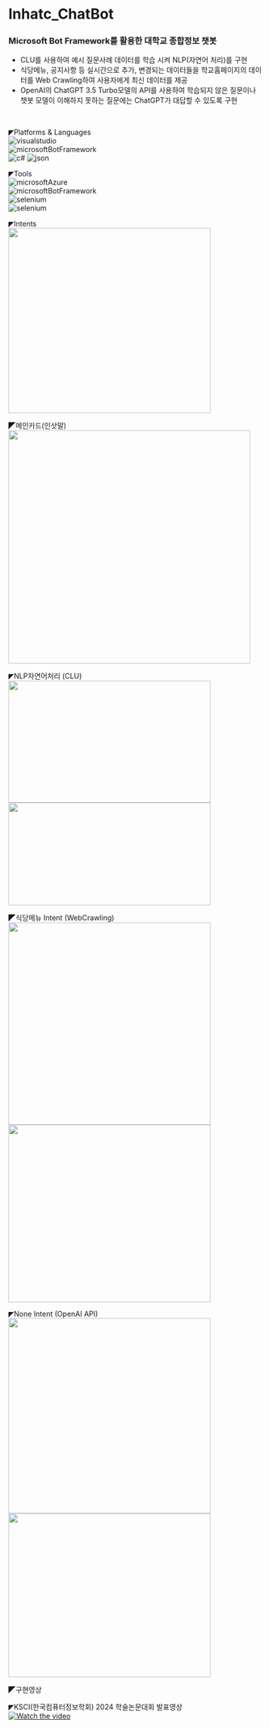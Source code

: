 # Inhatc_ChatBot

### Microsoft Bot Framework를 활용한 대학교 종합정보 챗봇
* CLU를 사용하여 예시 질문사례 데이터를 학습 시켜 NLP(자연어 처리)를 구현
* 식당메뉴, 공지사항 등 실시간으로 추가, 변경되는 데이터들을 학교홈페이지의 데이터를 Web Crawling하여 사용자에게 최신 데이터를 제공
* OpenAI의 ChatGPT 3.5 Turbo모델의 API를 사용하여 학습되지 않은 질문이나 챗봇 모델이 이해하지 못하는 질문에는 ChatGPT가 대답할 수 있도록 구현
<br>

◤Platforms & Languages<br>
![visualstudio](https://img.shields.io/badge/visualstudio-5C2D91?style=for-the-badge&logo=visualstudio&logoColor=white)<br>
![microsoftBotFramework](https://img.shields.io/badge/botframeworkemulator-5E5E5E?style=for-the-badge&logo=microsoft&logoColor=white)<br>
![c#](https://img.shields.io/badge/csharp-512BD4?style=for-the-badge&logo=csharp&logoColor=white)
![json](https://img.shields.io/badge/json-000000?style=for-the-badge&logo=json&logoColor=white)

◤Tools<br>
![microsoftAzure](https://img.shields.io/badge/microsoftazure-0078D4?style=for-the-badge&logo=microsoftazure&logoColor=white)<br>
![microsoftBotFramework](https://img.shields.io/badge/microsoftbotframework-5E5E5E?style=for-the-badge&logo=microsoft&logoColor=white)<br>
![selenium](https://img.shields.io/badge/selenium-43B02A?style=for-the-badge&logo=selenium&logoColor=white)<br>
![selenium](https://img.shields.io/badge/openai-412991?style=for-the-badge&logo=openai&logoColor=white)

◤Intents<br>
<img src="https://github.com/KION126/InhatcChatbot/assets/73977410/ad8ed5f7-0245-42e2-b8c4-f4e9729f7d32"  width="400 " height="366"/>

◤메인카드(인삿말)<br>
<img src="https://github.com/KION126/InhatcChatbot/assets/73977410/e0b64fad-e99a-4562-b360-a8b74272c99b"  width="479 " height="461"/>

◤NLP자연어처리 (CLU)<br>
<img src="https://github.com/KION126/InhatcChatbot/assets/73977410/e5263c73-99d3-41e8-8d09-ae9c4ec20701"  width="400" height="241"/>
<img src="https://github.com/KION126/InhatcChatbot/assets/73977410/64ca65b2-fde2-4322-b847-afcd64d96162"  width="400" height="203"/>

◤식당메뉴 Intent (WebCrawling)<br>
<img src="https://github.com/KION126/InhatcChatbot/assets/73977410/e54cc7d6-693f-47ee-82fe-8d13692a0512"  width="400" height="400"/>
<img src="https://github.com/KION126/InhatcChatbot/assets/73977410/a8a9c7a5-bfe8-4dc6-a318-b42b6db821aa"  width="400" height="351"/>

◤None Intent (OpenAI API)<br>
<img src="https://github.com/KION126/InhatcChatbot/assets/73977410/756e247b-6138-4c21-a409-7d13fb213b82"  width="400" height="386"/>
<img src="https://github.com/KION126/InhatcChatbot/assets/73977410/4fca3e0f-1bf0-48b7-9812-3b67c443a447"  width="400" height="324"/>

◤구현영상<br>


◤KSCI(한국컴퓨터정보학회) 2024 학술논문대회 발표영상<br>
[![Watch the video](https://img.youtube.com/vi/pj1pUCk8b_E.jpg)](https://www.youtube.com/watch?v=pj1pUCk8b_E)


